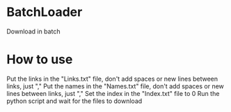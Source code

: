 # BatchLoader
Download in batch
# How to use
Put the links in the "Links.txt" file, don't add spaces or new lines between links, just ","
Put the names in the "Names.txt" file, don't add spaces or new lines between links, just ","
Set the index in the "Index.txt" file to 0
Run the python script and wait for the files to download
